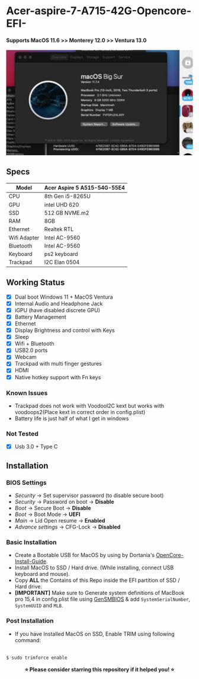 # Acer-aspire-7-A715-42G-Opencore-EFI-

#### Supports MacOS 11.6 >> Monterey 12.0 >> Ventura 13.0

<p align="center">
  <img src="https://raw.githubusercontent.com/Chuthamani018/Acer-aspire-7-A715-42G-Opencore-EFI-/main/ScreenShot/Spec.png" alt="Specs">
</p>

## Specs

|Model|Acer Aspire 5 A515-54G-55E4|
|---|---|
|CPU|8th Gen i5-8265U|
|GPU|intel UHD 620|
|SSD|512 GB NVME.m2|
|RAM|8GB|
|Ethernet|Realtek RTL|
|Wifi Adapter|Intel AC-9560|
|Bluetooth|Intel AC-9560|
|Keyboard|ps2 keyboard|
|Trackpad|I2C Elan 0504|

## Working Status

- [x] Dual boot Windows 11 + MacOS Ventura
- [x] Internal Audio and Headphone Jack
- [x] iGPU (have disabled discrete GPU)
- [x] Battery Management
- [x] Ethernet
- [x] Display Brightness and control with Keys
- [x] Sleep
- [x] Wifi + Bluetooth
- [x] USB2.0 ports
- [x] Webcam
- [x] Trackpad with multi finger gestures 
- [x] HDMI
- [x] Native hotkey support with Fn keys

 ### Known Issues
- Trackpad does not work with VoodooI2C kext but works with voodoops2(Place kext in correct order in config.plist)
- Battery life is just half of what I get in windows 

### Not Tested
- [x] Usb 3.0 + Type C

## Installation 

### BIOS Settings
* *Security* → Set supervisor password (to disable secure boot)
* *Security* → Password on boot → **Disable**
* *Boot* → Secure Boot → **Disable**
* *Boot* → Boot Mode → **UEFI**
* *Main* → Lid Open resume → **Enabled**
* *Advance settings* → CFG-Lock → **Disabled**

###  Basic Installation

- Create a Bootable USB for MacOS by using by Dortania's [OpenCore-Install-Guide](https://dortania.github.io/OpenCore-Install-Guide/installer-guide/).
- Install MacOS to SSD / Hard drive. (While installing, connect USB keyboard and mouse).
- Copy **ALL** the Contains of this Repo inside the EFI partition of SSD / Hard drive.
- **[IMPORTANT]** Make sure to Generate system definitions of MacBook pro 15,4 in config.plist file using [GenSMBIOS](https://github.com/corpnewt/GenSMBIOS) & add `SystemSerialNumber`, `SystemUUID` and `MLB`.

### Post Installation
- If you have Installed MacOS on SSD, Enable TRIM using following command:

```sh

$ sudo trimforce enable

```


<p align="center">
<b>⭐ Please consider starring this repository if it helped you! ⭐</b>
</p>
